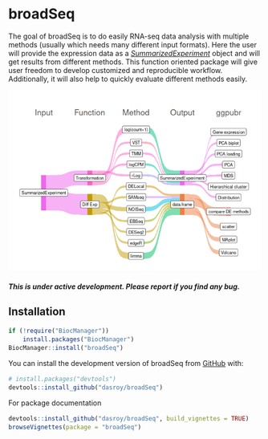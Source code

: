 
<!-- README.md is generated from README.Rmd. Please edit that file -->

# broadSeq

<!-- badges: start -->
<!-- badges: end -->

The goal of broadSeq is to do easily RNA-seq data analysis with multiple
methods (usually which needs many different input formats). Here the
user will provide the expression data as a
*[SummarizedExperiment](https://bioconductor.org/packages/3.17/SummarizedExperiment)*
object and will get results from different methods. This function
oriented package will give user freedom to develop customized and
reproducible workflow. Additionally, it will also help to quickly
evaluate different methods easily.

![](man/figures/README-unnamed-chunk-2-1.png)

##### This is under active development. Please report if you find any bug.

## Installation

``` r
if (!require("BiocManager"))
    install.packages("BiocManager")
BiocManager::install("broadSeq")
```

You can install the development version of broadSeq from
[GitHub](https://github.com/) with:

``` r
# install.packages("devtools")
devtools::install_github("dasroy/broadSeq")
```

For package documentation

``` r
devtools::install_github("dasroy/broadSeq", build_vignettes = TRUE)
browseVignettes(package = "broadSeq")
```
